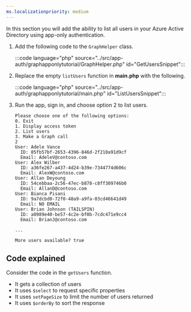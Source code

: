 ```yaml
---
ms.localizationpriority: medium
---
```


<!-- markdownlint-disable MD041 -->

In this section you will add the ability to list all users in your Azure Active Directory using app-only authentication.

1. Add the following code to the `GraphHelper` class.

    :::code language="php" source="../src/app-auth/graphapponlytutorial/GraphHelper.php" id="GetUsersSnippet":::

1. Replace the empty `listUsers` function in **main.php** with the following.

    :::code language="php" source="../src/app-auth/graphapponlytutorial/main.php" id="ListUsersSnippet":::

1. Run the app, sign in, and choose option 2 to list users.

    ```Shell
    Please choose one of the following options:
    0. Exit
    1. Display access token
    2. List users
    3. Make a Graph call
    2
    User: Adele Vance
      ID: 05fb57bf-2653-4396-846d-2f210a91d9cf
      Email: AdeleV@contoso.com
    User: Alex Wilber
      ID: a36fe267-a437-4d24-b39e-7344774d606c
      Email: AlexW@contoso.com
    User: Allan Deyoung
      ID: 54cebbaa-2c56-47ec-b878-c8ff309746b0
      Email: AllanD@contoso.com
    User: Bianca Pisani
      ID: 9a7dcbd0-72f0-48a9-a9fa-03cd46641d49
      Email: NO EMAIL
    User: Brian Johnson (TAILSPIN)
      ID: a8989e40-be57-4c2e-bf0b-7cdc471e9cc4
      Email: BrianJ@contoso.com

    ...

    More users available? true
    ```

## Code explained

Consider the code in the `getUsers` function.

- It gets a collection of users
- It uses `$select` to request specific properties
- It uses `setPageSize` to limit the number of users returned
- It uses `$orderBy` to sort the response
